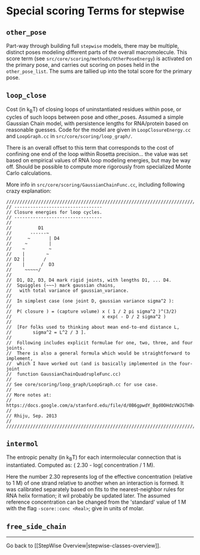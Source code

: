 # Special scoring Terms for stepwise

## `other_pose`
Part-way through building full `stepwise` models, there may be multiple, distinct poses modeling different parts of the overall macromolecule. This score term (see `src/core/scoring/methods/OtherPoseEnergy`) is activated on the primary pose, and carries out scoring on poses held in the `other_pose_list`. The sums are tallied up into the total score for the primary pose.

## `loop_close`
Cost (in k<sub>B</sub>T) of closing loops of uninstantiated residues within pose, or cycles of such loops between pose and other_poses. Assumed a simple Gaussian Chain model, with persistence lengths for RNA/protein based on reasonable guesses.  Code for the model are given in `LoopClosureEnergy.cc` and `LoopGraph.cc` in `src/core/scoring/loop_graph/`.

There is an overall offset to this term that corresponds to the cost of confining one end of the loop within Rosetta precision... the value was set based on empirical values of RNA loop modeling energies, but may be way off. Should be possible to compute more rigorously from specialized Monte Carlo calculations.

More info in `src/core/scoring/GaussianChainFunc.cc`, including following crazy explanation:

```
//////////////////////////////////////////////////////////////////////////
// ---------------------------------
// Closure energies for loop cycles.
// ---------------------------------
//
//          D1
//       ------~
//      ~       | D4
//     ~        |
//    ~         ~
//    |        ~
// D2 |       /
//    |      /  D3
//     ~~~~~/
//
//  D1, D2, D3, D4 mark rigid joints, with lengths D1, ... D4.
//  Squiggles (~~~) mark gaussian chains,
//   with total variance of gaussian_variance.
//
//  In simplest case (one joint D, gaussian variance sigma^2 ):
//
//  P( closure ) = (capture volume) x ( 1 / 2 pi sigma^2 )^(3/2)
//                                  x exp( - D / 2 sigma^2 )
//
//  [For folks used to thinking about mean end-to-end distance L,
//        sigma^2 = L^2 / 3 ].
//
//  Following includes explicit formulae for one, two, three, and four joints.
//  There is also a general formula which would be straightforward to implement,
//  which I have worked out (and is basically implemented in the four-joint
//  function GaussianChainQuadrupleFunc.cc)
//
// See core/scoring/loop_graph/LoopGraph.cc for use case.
//
// More notes at:
//   https://docs.google.com/a/stanford.edu/file/d/0B6gpwdY_Bgd0OHdzVWJGTHBvTzg/edit
//
// Rhiju, Sep. 2013
//
//////////////////////////////////////////////////////////////////////////
```

## `intermol`
The entropic penalty (in k<sub>B</sub>T) for each intermolecular connection that is instantiated. Computed as:
( 2.30 - log( concentration / 1 M).

Here the number 2.30 represents log of the effective concentration (relative to 1 M) of one strand relative to another when an interaction is formed. It was calibrated separately based on fits to the nearest-neighbor rules for RNA helix formation; it wil probably be updated later. The assumed reference concentration can be changed from the 'standard' value of 1 M with the flag `-score::conc <Real>`; give in units of molar.


## `free_side_chain`


---
Go back to [[StepWise Overview|stepwise-classes-overview]].

